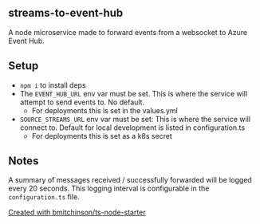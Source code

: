 ## streams-to-event-hub

A node microservice made to forward events from a websocket to Azure Event Hub.

## Setup

-   `npm i` to install deps
-   The `EVENT_HUB_URL` env var must be set. This is where the service will attempt to send events to. No default.
    -   For deployments this is set in the values.yml
-   `SOURCE_STREAMS_URL` env var must be set: This is where the service will connect to. Default for local development is listed in configuration.ts
    -   For deployments this is set as a k8s secret

## Notes

A summary of messages received / successfully forwarded will be logged every 20
seconds. This logging interval is configurable in the `configuration.ts` file.

[Created with bmitchinson/ts-node-starter](https://github.com/bmitchinson/ts-node-starter)
